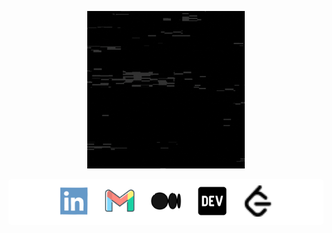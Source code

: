 <p align="center">
  <img src="assets/Intro.gif" alt="Introduction" width="50%" style="max-width: 50%; display: inline-block;">
</p>

<div style="background-color: white; padding: 10px; border-radius: 5px; text-align: center;">
  <a href="https://www.linkedin.com/in/gagandeep-kaur-a56167197" style="text-decoration: none;">
    <img height="50" src="assets/LinkedIn.png" alt="LinkedIn Profile"/>
  </a>
  &nbsp;&nbsp;&nbsp;&nbsp;
  <a href="mailto:gagankaur1709@gmail.com" style="text-decoration: none;">
    <img height="50" src="assets/email.png" alt="Email Me"/>
  </a>
  &nbsp;&nbsp;&nbsp;&nbsp;
  <a href="https://medium.com/the-sixt-india-blog/introduction-to-test-containers-the-beginners-guide-dd1760f918a2" style="text-decoration: none;">
    <img height="50" src="assets/medium.png" alt="Medium Blog"/>
  </a>
  &nbsp;&nbsp;&nbsp;&nbsp;
  <a href="https://devpost.com/gagankaur1709" style="text-decoration: none;">
    <img height="50" src="assets/dev.png" alt="Devpost Profile"/>
  </a>
  &nbsp;&nbsp;&nbsp;&nbsp;
  <a href="https://leetcode.com/u/gaganKaur/" style="text-decoration: none;">
    <img height="50" src="assets/Leetcode.png" alt="LeetCode Profile"/>
  </a>
</div>